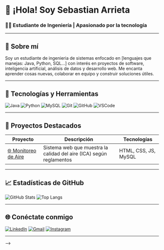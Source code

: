 # 👋 ¡Hola! Soy Sebastian Arrieta

### 🧑‍💻  Estudiante de Ingeniería | Apasionado por la tecnología

---

## 🚀 Sobre mí

Soy un estudiante de ingenieria de sistemas enfocado en [lenguajes que manejas: Java, Python, SQL...] con interés en proyectos de software, inteligencia artificial, análisis de datos y desarrollo web. Me encanta aprender cosas nuevas, colaborar en equipo y construir soluciones útiles.

---

## 🧰 Tecnologías y Herramientas

![Java](https://img.shields.io/badge/Java-ED8B00?style=for-the-badge&logo=java&logoColor=white)
![Python](https://img.shields.io/badge/Python-3776AB?style=for-the-badge&logo=python&logoColor=white)
![MySQL](https://img.shields.io/badge/MySQL-00758F?style=for-the-badge&logo=mysql&logoColor=white)
![Git](https://img.shields.io/badge/Git-F05032?style=for-the-badge&logo=git&logoColor=white)
![GitHub](https://img.shields.io/badge/GitHub-181717?style=for-the-badge&logo=github&logoColor=white)
![VSCode](https://img.shields.io/badge/VS%20Code-007ACC?style=for-the-badge&logo=visual-studio-code&logoColor=white)

---

## 📂 Proyectos Destacados

| Proyecto | Descripción | Tecnologías |
|---------|-------------|-------------|
| [🌐 Monitoreo de Aire](https://github.com/TuUsuario/NOMBRE_REPO) | Sistema web que muestra la calidad del aire (ICA) según reglamentos | HTML, CSS, JS, MySQL |

---

## 📈 Estadísticas de GitHub

![GitHub Stats](https://github-readme-stats.vercel.app/api?username=TuUsuario&show_icons=true&theme=radical)
![Top Langs](https://github-readme-stats.vercel.app/api/top-langs/?username=TuUsuario&layout=compact&theme=radical)

---

## 🌐 Conéctate conmigo

[![LinkedIn](https://img.shields.io/badge/LinkedIn-blue?style=flat&logo=linkedin&logoColor=white)](https://www.linkedin.com/in/TuUsuario/)
[![Gmail](https://img.shields.io/badge/Gmail-red?style=flat&logo=gmail&logoColor=white)](mailto:tuemail@gmail.com)
[![Instagram](https://img.shields.io/badge/Instagram-E4405F?style=flat&logo=instagram&logoColor=white)](https://instagram.com/TuUsuario)

---


-->
